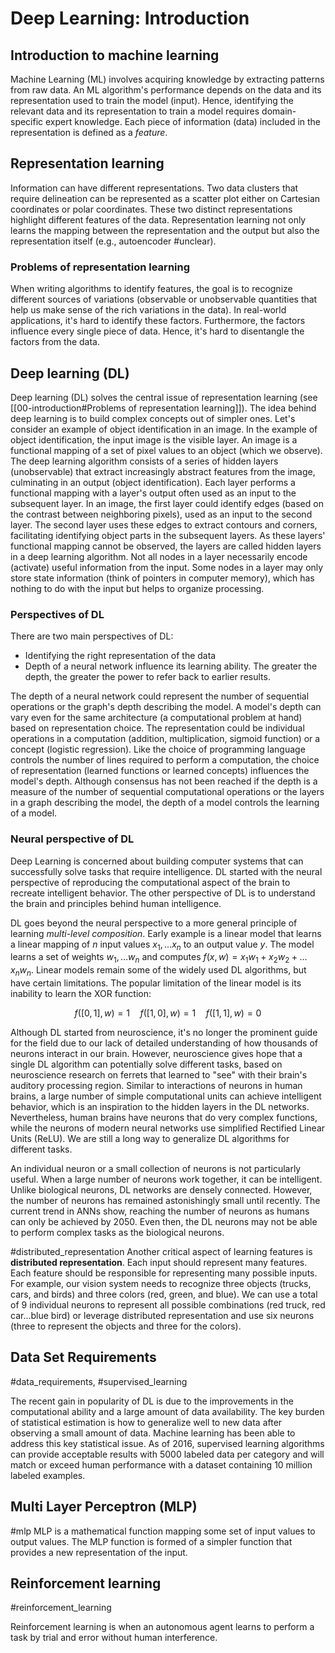 # Deep Learning: Introduction
## Introduction to machine learning
Machine Learning (ML) involves acquiring knowledge by extracting patterns from raw data. An ML algorithm's performance depends on the data and its representation used to train the model (input). Hence, identifying the relevant data and its representation to train a model requires domain-specific expert knowledge. Each piece of information (data) included in the representation is defined as a _feature_.

## Representation learning 
Information can have different representations. Two data clusters that require delineation can be represented as a scatter plot either on Cartesian coordinates or polar coordinates. These two distinct representations highlight different features of the data. Representation learning not only learns the mapping between the representation and the output but also the representation itself (e.g., autoencoder #unclear). 

### Problems of representation learning
When writing algorithms to identify features, the goal is to recognize different sources of variations (observable or unobservable quantities that help us make sense of the rich variations in the data). In real-world applications, it's hard to identify these factors. Furthermore, the factors influence every single piece of data. Hence, it's hard to disentangle the factors from the data. 

## Deep learning (DL)
Deep learning (DL) solves the central issue of representation learning  (see [[00-introduction#Problems of representation learning]]). The idea behind deep learning is to build complex concepts out of simpler ones. Let's consider an example of object identification in an image. In the example of object identification, the input image is the visible layer. An image is a functional mapping of a set of pixel values to an object (which we observe). The deep learning algorithm consists of a series of hidden layers (unobservable) that extract increasingly abstract features from the image, culminating in an output (object identification). Each layer performs a functional mapping with a layer's output often used as an input to the subsequent layer. In an image, the first layer could identify edges (based on the contrast between neighboring pixels), used as an input to the second layer. The second layer uses these edges to extract contours and corners, facilitating identifying object parts in the subsequent layers. As these layers' functional mapping cannot be observed, the layers are called hidden layers in a deep learning algorithm. Not all nodes in a layer necessarily encode (activate) useful information from the input. Some nodes in a layer may only store state information (think of pointers in computer memory), which has nothing to do with the input but helps to organize processing. 


### Perspectives of DL
There are two main perspectives of DL:
- Identifying the right representation of the data
- Depth of a neural network influence its learning ability. The greater the depth, the greater the power to refer back to earlier results. 

The depth of a neural network could represent the number of sequential operations or the graph's depth describing the model. A model's depth can vary even for the same architecture (a computational problem at hand) based on representation choice. The representation could be individual operations in a computation (addition, multiplication, sigmoid function) or a concept (logistic regression). Like the choice of programming language controls the number of lines required to perform a computation, the choice of representation (learned functions or learned concepts) influences the model's depth. Although consensus has not been reached if the depth is a measure of the number of sequential computational operations or the layers in a graph describing the model, the depth of a model controls the learning of a model. 

### Neural perspective of DL

Deep Learning is concerned about building computer systems that can successfully solve tasks that require intelligence. DL started with the neural perspective of reproducing the computational aspect of the brain to recreate intelligent behavior. The other perspective of DL is to understand the brain and principles behind human intelligence. 

DL goes beyond the neural perspective to a more general principle of learning _multi-level composition_. Early example is a linear model that learns a linear mapping of $n$ input values $x_1, \dots x_n$ to an output value $y$. The model learns a set of weights $w_1, \dots w_n$ and computes $f(x, w) = x_1 w_1 + x_2 w_2 + \dots x_n w_n$. Linear models remain some of the widely used DL algorithms, but have certain limitations. The popular limitation of the linear model is its inability to learn the XOR function:

$$
f([0, 1], w) = 1 \quad f([1, 0], w) = 1 \quad f([1, 1], w) = 0
$$

Although DL started from neuroscience, it's no longer the prominent guide for the field due to our lack of detailed understanding of how thousands of neurons interact in our brain. However, neuroscience gives hope that a single DL algorithm can potentially solve different tasks, based on neuroscience research on ferrets that learned to "see" with their brain's auditory processing region. Similar to interactions of neurons in human brains, a large number of simple computational units can achieve intelligent behavior, which is an inspiration to the hidden layers in the DL networks. Nevertheless, human brains have neurons that do very complex functions, while the neurons of modern neural networks use simplified Rectified Linear Units (ReLU). We are still a long way to generalize DL algorithms for different tasks. 

An individual neuron or a small collection of neurons is not particularly useful. When a large number of neurons work together, it can be intelligent. Unlike biological neurons, DL networks are densely connected. However, the number of neurons has remained astonishingly small until recently. The current trend in ANNs show, reaching the number of neurons as humans can only be achieved by 2050. Even then, the DL neurons may not be able to perform complex tasks as the biological neurons.

#distributed_representation
Another critical aspect of learning features is **distributed representation**. Each input should represent many features. Each feature should be responsible for representing many possible inputs. For example, our vision system needs to recognize three objects (trucks, cars, and birds) and three colors (red, green, and blue). We can use a total of 9 individual neurons to represent all possible combinations (red truck, red car...blue bird) or leverage distributed representation and use six neurons (three to represent the objects and three for the colors). 

## Data Set Requirements 
#data_requirements, #supervised_learning

The recent gain in popularity of DL is due to the improvements in the computational ability and a large amount of data availability. The key burden of statistical estimation is how to generalize well to new data after observing a small amount of data. Machine learning has been able to address this key statistical issue. As of 2016, supervised learning algorithms can provide acceptable results with 5000 labeled data per category and will match or exceed human performance with a dataset containing 10 million labeled examples.

## Multi Layer Perceptron (MLP) 
#mlp
MLP is a mathematical function mapping some set of input values to output values. The MLP function is formed of a simpler function that provides a new representation of the input. 

## Reinforcement learning
#reinforcement_learning

Reinforcement learning is when an autonomous agent learns to perform a task by trial and error without human interference.